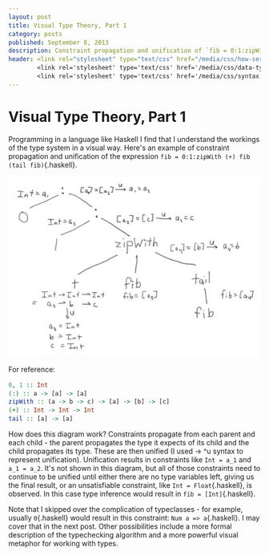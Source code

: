 ```yaml
---
layout: post
title: Visual Type Theory, Part 1
category: posts
published: September 8, 2013
description: Constraint propagation and unification of `fib = 0:1:zipWith (+) fib (tail fib)`
header: <link rel="stylesheet" type="text/css" href="/media/css/how-series-pygments_scr_pro.css" media="screen, projection" />
        <link rel='stylesheet' type='text/css' href='/media/css/data-type-newtype-instance-class.css'>
        <link rel='stylesheet' type='text/css' href='/media/css/syntax.css'>
---
```


Visual Type Theory, Part 1
==========================

Programming in a language like Haskell I find that I understand the workings of
the type system in a visual way. Here's an example of constraint propagation
and unification of the expression
`fib = 0:1:zipWith (+) fib (tail fib)`{.haskell}.

![Constraint Propagation Diagram](/media/img/constraints.jpg)

For reference:

```haskell
0, 1 :: Int
(:) :: a -> [a] -> [a]
zipWith :: (a -> b -> c) -> [a] -> [b] -> [c]
(+) :: Int -> Int -> Int
tail :: [a] -> [a]
```

How does this diagram work? Constraints propagate from each parent and each
child - the parent propagates the type it expects of its child and the child
propagates its type. These are then unified (I used -> ^u syntax to represent
unification). Unification results in constraints like `Int = a_1` and `a_1 =
a_2`. It's not shown in this diagram, but all of those constraints need to
continue to be unified until either there are no type variables left, giving us
the final result, or an unsatisfiable constraint, like `Int = Float`{.haskell},
is observed. In this case type inference would result in `fib =
[Int]`{.haskell}.

Note that I skipped over the complication of typeclasses - for example, usually
`0`{.haskell} would result in this constraint: `Num a => a`{.haskell}. I may
cover that in the next post. Other possibilities include a more formal
description of the typechecking algorithm and a more powerful visual metaphor
for working with types.

